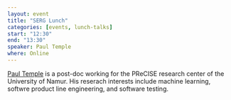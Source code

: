 ```yaml
---
layout: event
title: "SERG Lunch"
categories: [events, lunch-talks]
start: "12:30"
end: "13:30"
speaker: Paul Temple
where: Online
---
```


[Paul Temple](https://templep.github.io) is a post-doc working for the PReCISE research center of the University of Namur. His reserach interests include machine learning, softwre product line engineering, and software testing.  
